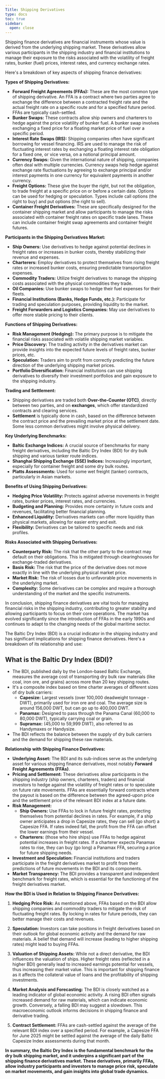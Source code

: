 ```yaml
---
Title: Shipping Derivatives
type: docs
toc: true
sidebar:
  open: close
---
```

Shipping finance derivatives are financial instruments whose value is derived from the underlying shipping market. These derivatives allow various participants in the shipping industry and financial institutions to manage their exposure to the risks associated with the volatility of freight rates, bunker (fuel) prices, interest rates, and currency exchange rates.

Here's a breakdown of key aspects of shipping finance derivatives:

**Types of Shipping Derivatives:**

* **Forward Freight Agreements (FFAs):** These are the most common type of shipping derivative. An FFA is a contract where two parties agree to exchange the difference between a contracted freight rate and the actual freight rate on a specific route and for a specified future period. FFAs are typically cash-settled.
* **Bunker Swaps:** These contracts allow ship owners and charterers to hedge against the price volatility of bunker fuel. A bunker swap involves exchanging a fixed price for a floating market price of fuel over a specific period.
* **Interest Rate Swaps (IRS):** Shipping companies often have significant borrowing for vessel financing. IRS are used to manage the risk of fluctuating interest rates by exchanging a floating interest rate obligation for a fixed one, or vice versa, on a notional principal amount.
* **Currency Swaps:** Given the international nature of shipping, companies often deal with multiple currencies. Currency swaps help hedge against exchange rate fluctuations by agreeing to exchange principal and/or interest payments in one currency for equivalent payments in another currency.
* **Freight Options:** These give the buyer the right, but not the obligation, to trade freight at a specific price on or before a certain date. Options can be used for hedging or speculation. Types include call options (the right to buy) and put options (the right to sell).
* **Container Freight Derivatives:** These are specifically designed for the container shipping market and allow participants to manage the risks associated with container freight rates on specific trade lanes. These can include container freight swap agreements and container freight futures.

**Participants in the Shipping Derivatives Market:**

* **Ship Owners:** Use derivatives to hedge against potential declines in freight rates or increases in bunker costs, thereby stabilizing their revenue and expenses.
* **Charterers:** Employ derivatives to protect themselves from rising freight rates or increased bunker costs, ensuring predictable transportation expenses.
* **Commodity Traders:** Utilize freight derivatives to manage the shipping costs associated with the physical commodities they trade.
* **Oil Companies:** Use bunker swaps to hedge their fuel expenses for their fleets.
* **Financial Institutions (Banks, Hedge Funds, etc.):** Participate for trading and speculation purposes, providing liquidity to the market.
* **Freight Forwarders and Logistics Companies:** May use derivatives to offer more stable pricing to their clients.

**Functions of Shipping Derivatives:**

* **Risk Management (Hedging):** The primary purpose is to mitigate the financial risks associated with volatile shipping market variables.
* **Price Discovery:** The trading activity in the derivatives market can provide insights into the expected future levels of freight rates, bunker prices, etc.
* **Speculation:** Traders aim to profit from correctly predicting the future direction of the underlying shipping market prices.
* **Portfolio Diversification:** Financial institutions can use shipping derivatives to diversify their investment portfolios and gain exposure to the shipping industry.

**Trading and Settlement:**

* Shipping derivatives are traded both **Over-the-Counter (OTC)**, directly between two parties, and on **exchanges**, which offer standardized contracts and clearing services.
* **Settlement** is typically done in cash, based on the difference between the contract price and the prevailing market price at the settlement date. Some less common derivatives might involve physical delivery.

**Key Underlying Benchmarks:**

* **Baltic Exchange Indices:** A crucial source of benchmarks for many freight derivatives, including the Baltic Dry Index (BDI) for dry bulk shipping and various tanker route indices.
* **Shanghai Shipping Exchange (SSE) Indices:** Increasingly important, especially for container freight and some dry bulk routes.
* **Platts Assessments:** Used for some wet freight (tanker) contracts, particularly in Asian markets.

**Benefits of Using Shipping Derivatives:**

* **Hedging Price Volatility:** Protects against adverse movements in freight rates, bunker prices, interest rates, and currencies.
* **Budgeting and Planning:** Provides more certainty in future costs and revenues, facilitating better financial planning.
* **Enhanced Liquidity:** Derivatives markets can offer more liquidity than physical markets, allowing for easier entry and exit.
* **Flexibility:** Derivatives can be tailored to specific needs and risk profiles.

**Risks Associated with Shipping Derivatives:**

* **Counterparty Risk:** The risk that the other party to the contract may default on their obligations. This is mitigated through clearinghouses for exchange-traded derivatives.
* **Basis Risk:** The risk that the price of the derivative does not move exactly in line with the underlying physical market price.
* **Market Risk:** The risk of losses due to unfavorable price movements in the underlying market.
* **Complexity:** Some derivatives can be complex and require a thorough understanding of the market and the specific instruments.

In conclusion, shipping finance derivatives are vital tools for managing financial risks in the shipping industry, contributing to greater stability and allowing participants to focus on their core operations. The market has evolved significantly since the introduction of FFAs in the early 1990s and continues to adapt to the changing needs of the global maritime sector.

The Baltic Dry Index (BDI) is a crucial indicator in the shipping industry and has significant implications for shipping finance derivatives. Here's a breakdown of its relationship and use:

## What is the Baltic Dry Index (BDI)?

* The BDI, published daily by the London-based Baltic Exchange, measures the average cost of transporting dry bulk raw materials (like coal, iron ore, and grains) across more than 20 key shipping routes.
* It's a composite index based on time charter averages of different sizes of dry bulk carriers:
    * **Capesize:** Largest vessels (over 100,000 deadweight tonnage - DWT), primarily used for iron ore and coal. The average size is around 156,000 DWT, but can go up to 400,000 DWT.
    * **Panamax:** Designed to pass through the Panama Canal (60,000 to 80,000 DWT), typically carrying coal or grain.
    * **Supramax:** (45,000 to 59,999 DWT), also referred to as Handymaxes or Handysize.
* The BDI reflects the balance between the supply of dry bulk carriers and the demand for shipping these raw materials.

**Relationship with Shipping Finance Derivatives:**

* **Underlying Asset:** The BDI and its sub-indices serve as the underlying asset for various shipping finance derivatives, most notably **Forward Freight Agreements (FFAs)**.
* **Pricing and Settlement:** These derivatives allow participants in the shipping industry (ship owners, charterers, traders) and financial investors to hedge against the volatility of freight rates or to speculate on future rate movements. FFAs are essentially forward contracts where the payout is based on the difference between the agreed-upon price and the settlement price of the relevant BDI index at a future date.
* **Risk Management:**
    * **Ship Owners:** Use FFAs to lock in future freight rates, protecting themselves from potential declines in rates. For example, if a ship owner anticipates a drop in Capesize rates, they can sell (go short) a Capesize FFA. If rates indeed fall, the profit from the FFA can offset the lower earnings from their vessel.
    * **Charterers:** (those who hire ships) use FFAs to hedge against potential increases in freight rates. If a charterer expects Panamax rates to rise, they can buy (go long) a Panamax FFA, securing a price for future shipping needs.
* **Investment and Speculation:** Financial institutions and traders participate in the freight derivatives market to profit from their predictions of future movements in the BDI and its components.
* **Market Transparency:** The BDI provides a transparent and independent benchmark for freight rates, which is essential for the functioning of the freight derivatives market.

**How the BDI is Used in Relation to Shipping Finance Derivatives:**

1.  **Hedging Price Risk:** As mentioned above, FFAs based on the BDI allow shipping companies and commodity traders to mitigate the risk of fluctuating freight rates. By locking in rates for future periods, they can better manage their costs and revenues.

2.  **Speculation:** Investors can take positions in freight derivatives based on their outlook for global economic activity and the demand for raw materials. A belief that demand will increase (leading to higher shipping rates) might lead to buying FFAs.

3.  **Valuation of Shipping Assets:** While not a direct derivative, the BDI influences the valuation of ships. Higher freight rates (reflected in a higher BDI) generally lead to increased earnings potential for vessels, thus increasing their market value. This is important for shipping finance as it affects the collateral value of loans and the profitability of shipping investments.

4.  **Market Analysis and Forecasting:** The BDI is closely watched as a leading indicator of global economic activity. A rising BDI often signals increased demand for raw materials, which can indicate economic growth. Conversely, a falling BDI may suggest a slowdown. This macroeconomic outlook informs decisions in shipping finance and derivative trading.

5.  **Contract Settlement:** FFAs are cash-settled against the average of the relevant BDI index over a specified period. For example, a Capesize FFA for June 2025 might be settled against the average of the daily Baltic Capesize Index assessments during that month.

**In summary, the Baltic Dry Index is the fundamental benchmark for the dry bulk shipping market, and it underpins a significant part of the shipping finance derivatives market. These derivatives, primarily FFAs, allow industry participants and investors to manage price risk, speculate on market movements, and gain insights into global trade dynamics.**

